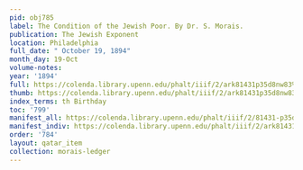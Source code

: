 ```yaml
---
pid: obj785
label: The Condition of the Jewish Poor. By Dr. S. Morais.
publication: The Jewish Exponent
location: Philadelphia
full_date: " October 19, 1894"
month_day: 19-Oct
volume-notes:
year: '1894'
full: https://colenda.library.upenn.edu/phalt/iiif/2/ark81431p35d8nw83%2FSHA256E-s7244119--f0261d7e4315665a8aedf52d879c3ee33cb7c27202abeafe99bb1af3ad569a45.jpeg/full/3500,/0/default.jpg
thumb: https://colenda.library.upenn.edu/phalt/iiif/2/ark81431p35d8nw83%2FSHA256E-s7244119--f0261d7e4315665a8aedf52d879c3ee33cb7c27202abeafe99bb1af3ad569a45.jpeg/full/!200,200/0/default.jpg
index_terms: th Birthday
toc: '799'
manifest_all: https://colenda.library.upenn.edu/phalt/iiif/2/81431-p35d8nw83/manifest
manifest_indiv: https://colenda.library.upenn.edu/phalt/iiif/2/ark81431p35d8nw83%2FSHA256E-s7244119--f0261d7e4315665a8aedf52d879c3ee33cb7c27202abeafe99bb1af3ad569a45.jpeg
order: '784'
layout: qatar_item
collection: morais-ledger
---
```

